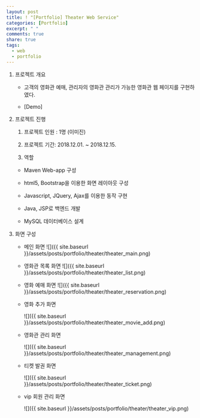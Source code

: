 ```yaml
---
layout: post
title: ! "[Portfolio] Theater Web Service"
categories: [Portfolio]
excerpt: " "
comments: true
share: true
tags:
  - web
  - portfolio
---
```


1. 프로젝트 개요

   - 고객의 영화관 예매, 관리자의 영화관 관리가 가능한 영화관 웹 페이지를 구현하였다.

   - [Demo]

2. 프로젝트 진행

   1) 프로젝트 인원 : 1명 (이미진)

   2) 프로젝트 기간: 2018.12.01. ~ 2018.12.15. 

   3) 역할
    - Maven Web-app 구성

    - html5, Bootstrap을 이용한 화면 레이아웃 구성

    - Javascript, JQuery, Ajax를 이용한 동작 구현

    - Java, JSP로 백엔드 개발

    - MySQL 데이터베이스 설계

3. 화면 구성
   - 메인 화면
      ![]({{ site.baseurl }}/assets/posts/portfolio/theater/theater_main.png)

   - 영화관 목록 화면
     ![]({{ site.baseurl }}/assets/posts/portfolio/theater/theater_list.png)

   - 영화 예매 화면
     ![]({{ site.baseurl }}/assets/posts/portfolio/theater/theater_reservation.png)

   - 영화 추가 화면

     ![]({{ site.baseurl }}/assets/posts/portfolio/theater/theater_movie_add.png)

   - 영화관 관리 화면

     ![]({{ site.baseurl }}/assets/posts/portfolio/theater/theater_management.png)

   - 티켓 발권 화면

     ![]({{ site.baseurl }}/assets/posts/portfolio/theater/theater_ticket.png)

   - vip 회원 관리 화면

     ![]({{ site.baseurl }}/assets/posts/portfolio/theater/theater_vip.png)

